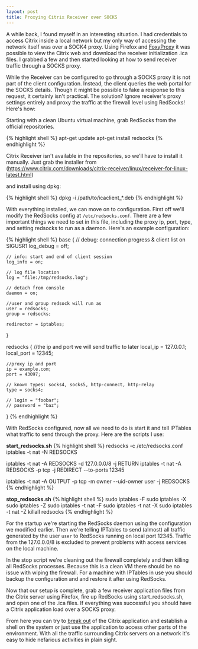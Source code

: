 ```yaml
---
layout: post
title: Proxying Citrix Receiver over SOCKS
---
```


A while back, I found myself in an interesting situation.  I had credentials to access Citrix inside a local network but my only way of accessing the network itself was over a SOCK4 proxy.  Using Firefox and [FoxyProxy](https://addons.mozilla.org/en-US/firefox/addon/foxyproxy-standard/) it was possible to view the Citrix web and download the receiver initialization .ica files.  I grabbed a few and then started looking at how to send receiver traffic through a SOCKS proxy.

While the Receiver can be configured to go through a SOCKS proxy it is not part of the client configuration.  Instead, the client queries the web portal for the SOCKS details.  Though it might be possible to fake a response to this request, it certainly isn't practical.  The solution?  Ignore receiver's proxy settings entirely and proxy the traffic at the firewall level using RedSocks!  Here's how:

Starting with a clean Ubuntu virtual machine, grab RedSocks from the official repositories.

{% highlight shell %}
apt-get update
apt-get install redsocks
{% endhighlight %}

Citrix Receiver isn't available in the repositories, so we'll have to install it manually.  Just grab the installer from (https://www.citrix.com/downloads/citrix-receiver/linux/receiver-for-linux-latest.html)

and install using dpkg:

{% highlight shell %}
dpkg -i /path/to/icaclient_*.deb
{% endhighlight %}

With everything installed, we can move on to configuration.  First off we'll modify the RedSocks config at `/etc/redsocks.conf`.  There are a few important things we need to set in this file, including the proxy ip, port, type, and setting redsocks to run as a daemon.  Here's an example configuration:

{% highlight shell %}
base {
	// debug: connection progress & client list on SIGUSR1
	log_debug = off;

	// info: start and end of client session
	log_info = on;

    // log file location
	log = "file:/tmp/redsocks.log";

	// detach from console
	daemon = on;

    //user and group redsock will run as
	user = redsocks;
	group = redsocks;

	redirector = iptables;
}

redsocks {
    //the ip and port we will send traffic to later
	local_ip = 127.0.0.1;
	local_port = 12345;

    //proxy ip and port
	ip = example.com;
	port = 43097;

	// known types: socks4, socks5, http-connect, http-relay
	type = socks4;

	// login = "foobar";
	// password = "baz";
}
{% endhighlight %}

With RedSocks configured, now all we need to do is start it and tell IPTables what traffic to send through the proxy.  Here are the scripts I use:

**start_redsocks.sh**
{% highlight shell %}
redsocks -c /etc/redsocks.conf
iptables -t nat -N REDSOCKS

iptables -t nat -A REDSOCKS -d 127.0.0.0/8 -j RETURN
iptables -t nat -A REDSOCKS -p tcp -j REDIRECT --to-ports 12345

iptables -t nat -A OUTPUT -p tcp -m owner --uid-owner user -j REDSOCKS
{% endhighlight %}

**stop_redsocks.sh**
{% highlight shell %}
sudo iptables -F
sudo iptables -X
sudo iptables -Z
sudo iptables -t nat -F
sudo iptables -t nat -X
sudo iptables -t nat -Z
killall redsocks
{% endhighlight %}

For the startup we're starting the RedSocks daemon using the configuration we modified earlier.  Then we're telling IPTables to send (almost) all traffic generated by the user `user` to RedSocks running on local port 12345.  Traffic from the 127.0.0.0/8 is excluded to prevent problems with access services on the local machine.

In the stop script we're cleaning out the firewall completely and then killing all RedSocks processes.  Because this is a clean VM there should be no issue with wiping the firewall.  For a machine with IPTables in use you should backup the configuration and and restore it after using RedSocks.

Now that our setup is complete, grab a few receiver application files from the Citrix server using Firefox, fire up RedSocks using start_redsocks.sh, and open one of the .ica files.  If everything was successful you should have a Citrix application load over a SOCKS proxy.

From here you can try to [break out](https://www.pentestpartners.com/security-blog/breaking-out-of-citrix-and-other-restricted-desktop-environments/) of the Citrix application and establish a shell on the system or just use the application to access other parts of the environment.  With all the traffic surrounding Citrix servers on a network it's easy to hide nefarious activities in plain sight.
